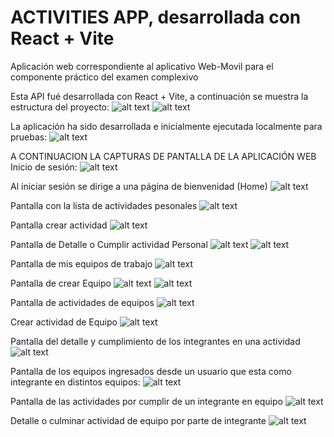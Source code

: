 # ACTIVITIES APP, desarrollada con React + Vite
Aplicación web correspondiente al aplicativo Web-Movil para el componente práctico del examen complexivo

Esta API fué desarrollada con  React + Vite, a continuación se muestra la estructura del proyecto:
![alt text](https://github.com/CarlosSebastianCarvajal/activities-app-web/blob/main/capturas/Estructura1.PNG)
![alt text](https://github.com/CarlosSebastianCarvajal/activities-app-web/blob/main/capturas/Estructura2.PNG)

La aplicación ha sido desarrollada e inicialmente ejecutada localmente para pruebas:
![alt text](https://github.com/CarlosSebastianCarvajal/activities-app-web/blob/main/capturas/DesarrolloEjecucionLocal.PNG)

A CONTINUACION LA CAPTURAS DE PANTALLA DE LA APLICACIÓN WEB
Inicio de sesión:
![alt text](https://github.com/CarlosSebastianCarvajal/activities-app-web/blob/main/capturas/app-iniciosesion.PNG)

Al iniciar sesión se dirige a una página de bienvenidad (Home)
![alt text](https://github.com/CarlosSebastianCarvajal/activities-app-web/blob/main/capturas/app-home.PNG)

Pantalla con la lista de actividades pesonales
![alt text](https://github.com/CarlosSebastianCarvajal/activities-app-web/blob/main/capturas/app-mis-actividades.PNG)

Pantalla crear actividad
![alt text](https://github.com/CarlosSebastianCarvajal/activities-app-web/blob/main/capturas/app-crear-actividad.PNG)

Pantalla de Detalle o Cumplir actividad Personal
![alt text](https://github.com/CarlosSebastianCarvajal/activities-app-web/blob/main/capturas/app-miactividad-detalle.culminar-1.PNG)
![alt text](https://github.com/CarlosSebastianCarvajal/activities-app-web/blob/main/capturas/app-miactividad-detalle.culminar-2.PNG)

Pantalla de mis equipos de trabajo
![alt text](https://github.com/CarlosSebastianCarvajal/activities-app-web/blob/main/capturas/app-mis-equipos.PNG)

Pantalla de crear Equipo
![alt text](https://github.com/CarlosSebastianCarvajal/activities-app-web/blob/main/capturas/app-crear-equipo-1.PNG)
![alt text](https://github.com/CarlosSebastianCarvajal/activities-app-web/blob/main/capturas/app-crear-equipo-2.PNG)

Pantalla de actividades de equipos
![alt text](https://github.com/CarlosSebastianCarvajal/activities-app-web/blob/main/capturas/app-equipo-actividades.PNG)

Crear actividad de Equipo
![alt text](https://github.com/CarlosSebastianCarvajal/activities-app-web/blob/main/capturas/app-crear-actividad-grupo.PNG)

Pantalla del detalle y cumplimiento de los integrantes en una actividad
![alt text](https://github.com/CarlosSebastianCarvajal/activities-app-web/blob/main/capturas/app-equipo-actividad-detalle.PNG)

Pantalla de los equipos ingresados desde un usuario que esta como integrante en distintos equipos:
![alt text](https://github.com/CarlosSebastianCarvajal/activities-app-web/blob/main/capturas/app-cumplimiento-equipo.PNG)

Pantalla de las actividades por cumplir de un integrante en equipo
![alt text](https://github.com/CarlosSebastianCarvajal/activities-app-web/blob/main/capturas/app-cumplimiento-equipo-actividades.PNG)

Detalle o culminar actividad de equipo por parte de integrante
![alt text](https://github.com/CarlosSebastianCarvajal/activities-app-web/blob/main/capturas/app-cumplimiento-equipo-actividades-detalle.PNG)
